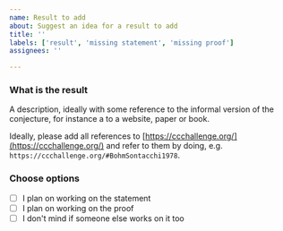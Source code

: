 ```yaml
---
name: Result to add
about: Suggest an idea for a result to add
title: ''
labels: ['result', 'missing statement', 'missing proof']
assignees: ''

---
```


### What is the result

A description, ideally with some reference to the informal version of the conjecture, for instance a to a website, paper or book.

Ideally, please add all references to [https://ccchallenge.org/](https://ccchallenge.org/) and refer
to them by doing, e.g. `https://ccchallenge.org/#BohmSontacchi1978`.

### Choose options
- [ ] I plan on working on the statement
- [ ] I plan on working on the proof
- [ ] I don't mind if someone else works on it too
